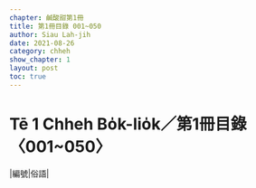 ```yaml
---
chapter: 鹹酸甜第1冊
title: 第1冊目錄 001~050
author: Siau Lah-jih
date: 2021-08-26
category: chheh
show_chapter: 1
layout: post
toc: true
---
```


# Tē 1 Chheh Bo̍k-lio̍k／第1冊目錄 〈001~050〉



|編號|俗語|
